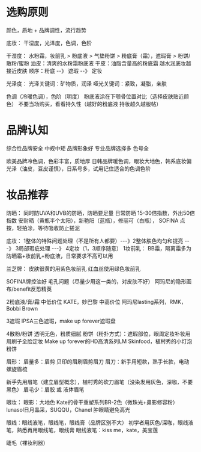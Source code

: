 # 选购原则
颜色，质地 + 品牌调性，流行趋势

底妆：
干湿度，光泽度，色调，色阶

干湿度：
水粉霜，妆前乳 > 粉底液 > 气垫粉饼 > 粉底膏（霜），遮瑕膏 > 粉饼/散粉/蜜粉
油皮：清爽的水粉霜粉底液
干皮：油脂含量高的粉底霜
越水润底妆越接近皮肤
顺序：粉底 --》 遮瑕 --》 定妆

光泽度：
光泽关键词：矿物质，润泽
哑光关键词：紧致，凝脂，亲肤

色调（冷暖色调），色阶（明度）
粉底液涂在下颚骨位置对比（选择皮肤贴近颜色）
不要当场购买，看看持久性（越好的粉底液 持妆越久越服帖）


# 品牌认知
综合性品牌安全 中规中矩 品牌形象好
专业品牌选择多 色号全

欧美品牌冷色调，色彩丰富，质地厚
日韩品牌暖色调，眼妆大地色，韩系底妆偏光泽（油皮，豆皮谨慎），日系号多，试用记住适合的色调色阶

# 妆品推荐

防晒：
同时防UVA和UVB的防晒，防晒要足量
日常防晒 15-30倍指数，外出50倍指数
安耐晒（黄瓶半个太阳），新艳阳（蓝瓶），修丽可（白瓶）， SOFINA
点按，轻拍涂，等待吸收防止搓泥

底妆：
1整体的特殊问题处理（不是所有人都要）---》2整体肤色均匀和提亮 ---》 3局部瑕疵处理 ---》 4定妆（1，3顺序随意）
1妆前乳：
BB霜，隔离霜多为防晒霜+妆前乳+粉底液，日常要求不高可以用

兰芝牌：
皮肤很黄的用紫色妆前乳
红血丝使用绿色妆前乳

SOFINA牌控油好
毛孔问题（尽量少用这一类的，对皮肤不好） 阿玛尼的隐形画布/benefit反恐精英

2粉底液/膏/霜
中低价位 KATE，妙巴黎
中高价位 阿玛尼lasting系列，RMK，Bobbi Brown

3遮瑕
IPSA三色遮瑕，make up forever遮瑕盘

4散粉/粉饼
透明无色，粉质细腻
粉饼（粉扑方式）：遮瑕部位，眼周定妆补妆用
用刷子全脸定妆
Make up forever的HD高清系列LM Skinfood，植村秀的小灯泡粉饼

眉形：
眉量多：眉剪
贝印的眉刷眉剪眉刀
眉刀：新手用短款，熟手长款，电动
螺旋眉梳

新手先用眉笔（建立眉型概念），植村秀的砍刀眉笔（没染发用灰色，深咖，不要黑色）
眉毛少：眉胶 或 液体眉笔

眼妆：
眼影：大地色
Kate的骨干重塑系列BR-2色（微珠光+鼻影修容粉）
lunasol日月晶采，SUQQU，Chanel
肿眼睛避免高光

眼线：眼线液笔，眼线笔，眼线膏（品牌区别不大）
初学者用灰色/深咖，眼线液笔，熟悉再用眼线笔，眼线膏
眼线液笔：kiss me，kate，美宝莲

睫毛（裸妆利器）
